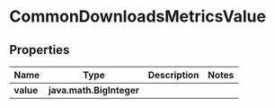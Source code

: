 
# CommonDownloadsMetricsValue

## Properties
Name | Type | Description | Notes
------------ | ------------- | ------------- | -------------
**value** | **java.math.BigInteger** |  | 



